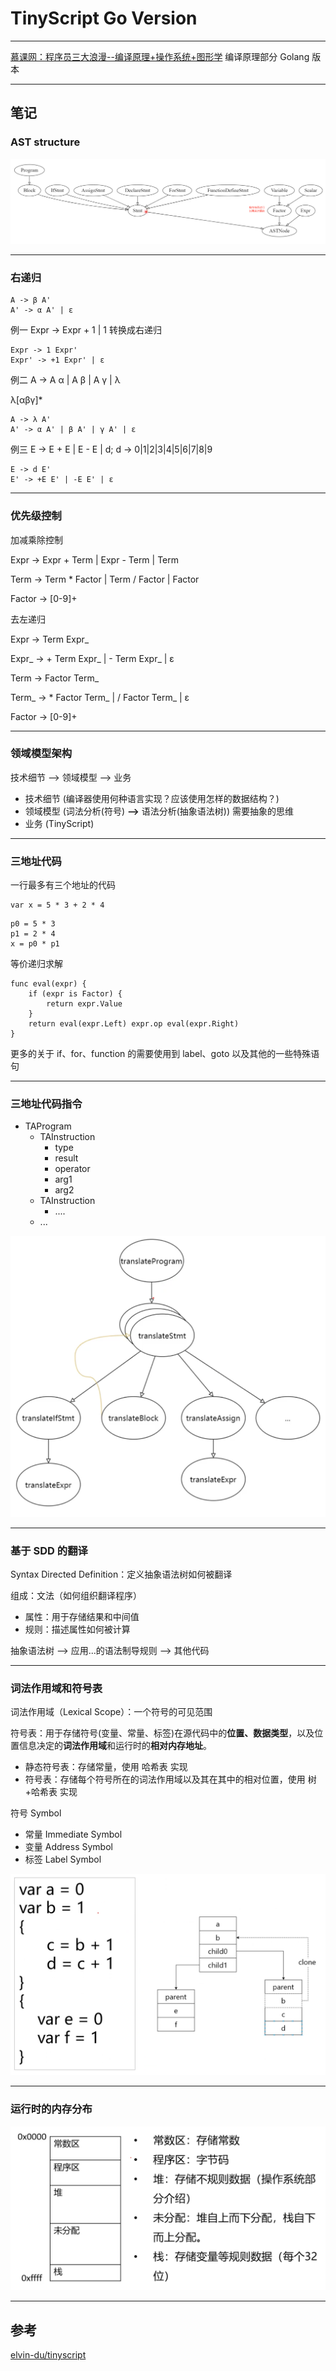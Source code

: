 # TinyScript Go Version

---

[慕课网：程序员三大浪漫--编译原理+操作系统+图形学](https://coding.imooc.com/class/432.html) 编译原理部分 Golang 版本

---

## 笔记

### AST structure

![](./note/structure/ast-structure.png)

---

### 右递归

```text
A -> β A'
A' -> α A' | ε
```

例一 Expr -> Expr + 1 | 1 转换成右递归

```text
Expr -> 1 Expr'
Expr' -> +1 Expr' | ε
```

例二 A -> A α | A β | A γ | λ

λ[αβγ]\*

```text
A -> λ A'
A' -> α A' | β A' | γ A' | ε
```

例三 E -> E + E | E - E | d; d -> 0|1|2|3|4|5|6|7|8|9

```text
E -> d E'
E' -> +E E' | -E E' | ε
```

---

### 优先级控制

加减乘除控制

Expr -> Expr + Term | Expr - Term | Term

Term -> Term * Factor | Term / Factor | Factor

Factor -> [0-9]+

去左递归

Expr -> Term Expr_

Expr_ -> + Term Expr_ | - Term Expr_ | ε

Term -> Factor Term_

Term_ -> * Factor Term_ | / Factor Term_ | ε

Factor -> [0-9]+

---

### 领域模型架构

技术细节 --> 领域模型 --> 业务

- 技术细节 (编译器使用何种语言实现？应该使用怎样的数据结构？)
- 领域模型 (词法分析(符号) **-->** 语法分析(抽象语法树)) 需要抽象的思维
- 业务 (TinyScript)

---

### 三地址代码

一行最多有三个地址的代码

```text
var x = 5 * 3 + 2 * 4
```

```text
p0 = 5 * 3
p1 = 2 * 4
x = p0 * p1
```

等价递归求解

```text
func eval(expr) {
    if (expr is Factor) {
        return expr.Value
    }
    return eval(expr.Left) expr.op eval(expr.Right)
}
```

更多的关于 if、for、function 的需要使用到 label、goto 以及其他的一些特殊语句

---

### 三地址代码指令

- TAProgram
    - TAInstruction
        - type
        - result
        - operator
        - arg1
        - arg2
    - TAInstruction
        - ....
    - ...

![](./note/structure/three-address-program-arch.png)

---

### 基于 SDD 的翻译

Syntax Directed Definition：定义抽象语法树如何被翻译

组成：文法（如何组织翻译程序）
- 属性：用于存储结果和中间值
- 规则：描述属性如何被计算

抽象语法树 --> 应用...的语法制导规则 --> 其他代码

---

### 词法作用域和符号表

词法作用域（Lexical Scope）：一个符号的可见范围

符号表：用于存储符号(变量、常量、标签)在源代码中的**位置、数据类型**，以及位置信息决定的**词法作用域**和运行时的**相对内存地址**。
- 静态符号表：存储常量，使用 哈希表 实现
- 符号表：存储每个符号所在的词法作用域以及其在其中的相对位置，使用 树+哈希表 实现

符号 Symbol
- 常量 Immediate Symbol
- 变量 Address Symbol
- 标签 Label Symbol

![](./note/structure/symbol-showcase.png)

---

### 运行时的内存分布

![](./note/structure/runningtime-memory.png)

---

## 参考

[elvin-du/tinyscript](https://github.com/elvin-du/tinyscript)
